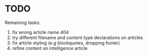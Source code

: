 # TODO
Remaining tasks:
1. fix wrong article name 404
1. try different filename and content type declarations on articles
1. fix article styling (e.g blockquotes, dropping footer)
1. refine content on intelligence article
